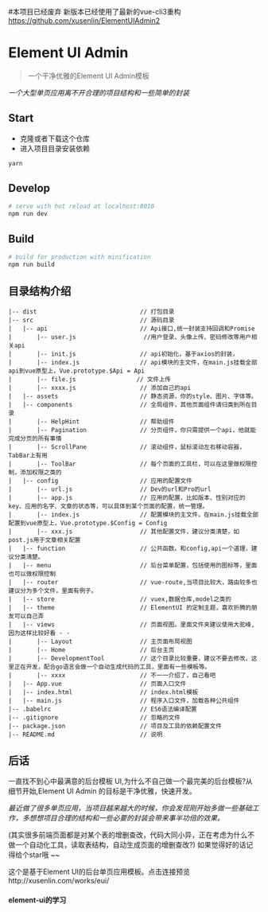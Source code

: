 
#本项目已经废弃 新版本已经使用了最新的vue-cli3重构
https://github.com/xusenlin/ElementUIAdmin2


# Element UI Admin

> 一个干净优雅的Element UI Admin模板

*一个大型单页应用离不开合理的项目结构和一些简单的封装*


## Start

 - 克隆或者下载这个仓库
 - 进入项目目录安装依赖

``` bash
yarn
```

## Develop

``` bash
# serve with hot reload at localhost:8010
npm run dev
```

## Build

``` bash
# build for production with minification
npm run build
```

## 目录结构介绍 ##

	|-- dist                             // 打包目录
	|-- src                              // 源码目录
	|   |-- api                          // Api接口,统一封装支持回调和Promise
	|       |-- user.js           	      //用户登录、头像上传、密码修改等用户相关api
	|       |-- init.js                  // api初始化，基于axios的封装，
	|       |-- index.js           	     // api模块的主文件，在main.js挂载全部api到vue原型上，Vue.prototype.$Api = Api
	|       |-- file.js                 // 文件上传
	|       |-- xxxx.js           	     // 添加自己的api
	|   |-- assets                       // 静态资源，你的style、图片、字体等。
	|   |-- components                   // 全局组件，其他页面组件请归类到所在目录
	|       |-- HelpHint                 // 帮助组件
	|       |-- Pagination               // 分页组件，你只需提供一个api，他就能完成分页的所有事情
	|       |-- ScrollPane               // 滚动组件，鼠标滚动左右移动容器，TabBar上有用
	|       |-- ToolBar                  // 每个页面的工具栏，可以在这里做权限控制，添加权限之类的
	|   |-- config                       // 应用的配置文件
	|       |-- url.js                   // Dev的url和Pro的url
	|       |-- app.js                   // 应用的配置，比如版本、性别对应的key、应用的名字、文章的状态等，可以具体到某个页面的配置，统一管理。
	|       |-- index.js                 // 配置模块的主文件，在main.js挂载全部配置到vue原型上，Vue.prototype.$Config = Config
	|       |-- xxx.js                   // 其他配置文件，建议分类清楚，如post.js用于文章相关配置
	|   |-- function                     // 公共函数。和config,api一个道理，建议分类清楚。
	|   |-- menu                         // 后台菜单配置，包括使用的图标等，里面也可以做权限控制
	|   |-- router                       // vue-route,当项目比较大，路由较多也建议分为多个文件，里面有例子。
	|   |-- store                        // vuex,数据仓库,model之类的
	|   |-- theme                        // ElementUI 的定制主题，喜欢折腾的朋友可以自己弄
	|   |-- views                        // 页面视图。里面文件夹建议使用大驼峰,因为这样比较好看 - - 
	|       |-- Layout                   // 主页面布局视图
	|       |-- Home                     // 后台主页
	|       |-- DevelopmentTool          // 这个目录比较重要，建议不要去修改，这里正在开发，配合go语言会做一个自动生成代码的工具，里面有一些模板等。
	|       |-- xxxx                     // 不一一介绍了，自己看吧
	|   |-- App.vue                      // 页面入口文件
	|   |-- index.html                   // index.html模板
	|   |-- main.js                      // 程序入口文件，加载各种公共组件
	|-- .babelrc                         // ES6语法编译配置
	|-- .gitignore                       // 忽略的文件
	|-- package.json                     // 项目及工具的依赖配置文件
	|-- README.md                        // 说明




## 后话

一直找不到心中最满意的后台模板 UI,为什么不自己做一个最完美的后台模板?从细节开始,Element UI Admin 的目标是干净优雅，快速开发。

*最近做了很多单页应用，当项目越来越大的时候，你会发现刚开始多做一些基础工作，多想想项目合理的结构和一些必要的封装会带来事半功倍的效果。*

(其实很多前端页面都是对某个表的增删查改，代码大同小异，正在考虑为什么不做一个自动化工具，读取表结构，自动生成页面的增删查改?)
如果觉得好的话记得给个star哦 ~~

这个是基于Element UI的后台单页应用模板。点击连接预览http://xusenlin.com/works/eui/

#### element-ui的学习
